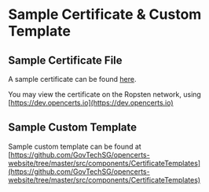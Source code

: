 # Sample Certificate & Custom Template

## Sample Certificate File
A sample certificate can be found [here](./files/NP_SAMPLE_PHARM.opencert).

You may view the certificate on the Ropsten network, using [https://dev.opencerts.io](https://dev.opencerts.io)

## Sample Custom Template
Sample custom template can be found at [https://github.com/GovTechSG/opencerts-website/tree/master/src/components/CertificateTemplates](https://github.com/GovTechSG/opencerts-website/tree/master/src/components/CertificateTemplates)

